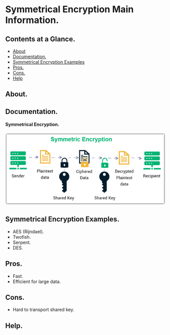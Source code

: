 # Symmetrical Encryption Main Information.





## Contents at a Glance.
* [About](#about)
* [Documentation.](#documentation)
* [Symmetrical Encryption Examples](#symmetrical-encryption-examples)
* [Pros.](#pros)
* [Cons.](#cons)
* [Help](#help)





## About.





## Documentation.
#### Symmetrical Encryption.
![Symmetrical Encryption.](symmetric-encryption.png)





## Symmetrical Encryption Examples.
* AES (Rijndael).
* Twofish.
* Serpent.
* DES.





## Pros.
* Fast.
* Efficient for large data.





## Cons.
* Hard to transport shared key.





## Help.
